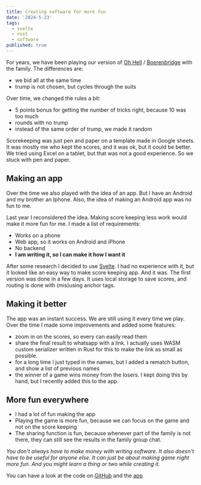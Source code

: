 ```yaml
---
title: Creating software for more fun
date: '2024-5-23'
tags:
  - svelte
  - rust
  - software
published: true
---
```


For years, we have been playing our version of [Oh Hell](https://en.wikipedia.org/wiki/Oh_hell) / [Boerenbridge](https://nl.wikipedia.org/wiki/Boerenbridge) with the family. 
The differences are:
- we bid all at the same time
- trump is not chosen, but cycles through the suits

Over time, we changed the rules a bit:
- 5 points bonus for getting the number of tricks right, because 10 was too much
- rounds with no trump
- instead of the same order of trump, we made it random

Scorekeeping was just pen and paper on a template made in Google sheets. It was mostly me who kept the scores, and it was ok, but it could be better.
We tried using Excel on a tablet, but that was not a good experience. So we stuck with pen and paper.

## Making an app
Over the time we also played with the idea of an app. But I have an Android and my brother an Iphone. Also, the idea of making an Android app was no fun to me. 

Last year I reconsidered the idea. Making score keeping less work would make it more fun for me. I made a list of requirements:
- Works on a phone
- Web app, so it works on Android and iPhone
- No backend
- **I am writing it, so I can make it how I want it**

After some research I decided to use [Svelte](https://svelte.dev/). I had no experience with it, but it looked like an easy way to make score keeping app. And it was.
The first version was done in a few days. It uses local storage to save scores, and routing is done with (mis)using anchor tags.

## Making it better
The app was an instant success. We are still using it every time we play. Over the time I made some improvements and added some features:
- zoom in on the scores, so every can easily read them
- share the final result to whatsapp with a link. I actually uses WASM custom serializer written in Rust for this to make the link as small as possible.
- for a long time I just typed in the names, but I added a rematch button, and show a list of previous names
- the winner of a game wins money from the losers. I kept doing this by hand, but I recently added this to the app.

## More fun everywhere
- I had a lot of fun making the app
- Playing the game is more fun, because we can focus on the game and not on the score keeping
- The sharing function is fun, because whenever part of the family is not there, they can still see the results in the family group chat.

*You don't always have to make money with writing software. It also doesn't have to be useful for anyone else. It can just be about making game night more fun.
And you might learn a thing or two while creating it.*

You can have a look at the code on [GitHub](https://github.com/RaymondKroon/heen-en-terug-score-app) and the [app](https://raymond.k3n.nl/heen-en-terug-score-app/)